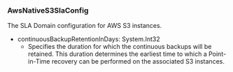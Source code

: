 ### AwsNativeS3SlaConfig
The SLA Domain configuration for AWS S3 instances.

- continuousBackupRetentionInDays: System.Int32
  - Specifies the duration for which the continuous backups will be retained. This duration determines the earliest time to which a Point-in-Time recovery can be performed on the associated S3 instances.
